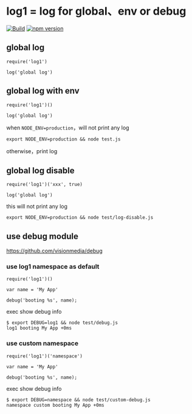 # log1 = log for global、env or debug


[![Build](https://travis-ci.org/i5ting/log1.svg?branch=master)](https://travis-ci.org/i5ting/log1) [![npm version](https://badge.fury.io/js/log1.svg)](http://badge.fury.io/js/log1)

## global log

```
require('log1')

log('global log')
```

## global log with env

```
require('log1')()

log('global log')
```

when `NODE_ENV=production`，will not print any log

```
export NODE_ENV=production && node test.js
```

otherwise，print log

## global log disable

```
require('log1')('xxx', true)

log('global log')
```

this will not print any log

```
export NODE_ENV=production && node test/log-disable.js
```

## use debug module

https://github.com/visionmedia/debug

### use log1 namespace as default

```
require('log1')()

var name = 'My App'

debug('booting %s', name);
```

exec show debug info

```
$ export DEBUG=log1 && node test/debug.js
log1 booting My App +0ms
```

### use custom namespace

```
require('log1')('namespace')

var name = 'My App'

debug('booting %s', name);
```

exec show debug info

```
$ export DEBUG=namespace && node test/custom-debug.js
namespace custom booting My App +0ms
```

